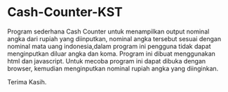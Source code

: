 # Cash-Counter-KST

  Program sederhana Cash Counter untuk menampilkan output nominal angka dari rupiah yang diinputkan, nominal angka tersebut sesuai dengan nominal mata uang indonesia,dalam program ini pengguna tidak dapat menginputkan diluar angka dan koma.
Program ini dibuat menggunakan html dan javascript. Untuk mecoba program ini dapat dibuka dengan browser, kemudian menginputkan nominal rupiah angka yang diinginkan.

Terima Kasih.
